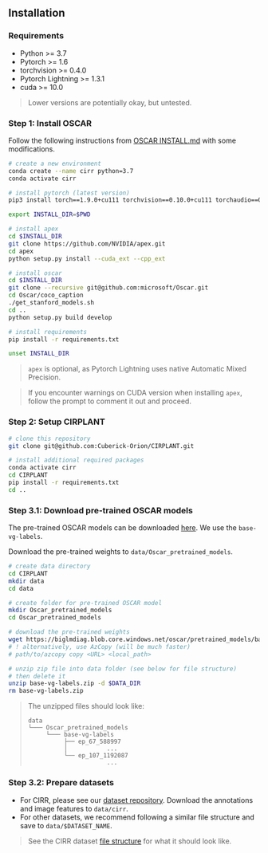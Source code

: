 ## Installation

### Requirements
- Python >= 3.7
- Pytorch >= 1.6
- torchvision >= 0.4.0
- Pytorch Lightning >= 1.3.1
- cuda >= 10.0

>Lower versions are potentially okay, but untested.

### Step 1: Install OSCAR

Follow the following instructions from [OSCAR INSTALL.md](https://github.com/microsoft/Oscar/blob/master/INSTALL.md) with some modifications.

```bash
# create a new environment
conda create --name cirr python=3.7
conda activate cirr

# install pytorch (latest version)
pip3 install torch==1.9.0+cu111 torchvision==0.10.0+cu111 torchaudio==0.9.0 -f https://download.pytorch.org/whl/torch_stable.html

export INSTALL_DIR=$PWD

# install apex
cd $INSTALL_DIR
git clone https://github.com/NVIDIA/apex.git
cd apex
python setup.py install --cuda_ext --cpp_ext

# install oscar
cd $INSTALL_DIR
git clone --recursive git@github.com:microsoft/Oscar.git
cd Oscar/coco_caption
./get_stanford_models.sh
cd ..
python setup.py build develop

# install requirements
pip install -r requirements.txt

unset INSTALL_DIR
```

>`apex` is optional, as Pytorch Lightning uses native Automatic Mixed Precision.

>If you encounter warnings on CUDA version when installing `apex`, follow the prompt to comment it out and proceed.

### Step 2: Setup CIRPLANT
```bash
# clone this repository
git clone git@github.com:Cuberick-Orion/CIRPLANT.git

# install additional required packages
conda activate cirr
cd CIRPLANT
pip install -r requirements.txt
cd ..
```

### Step 3.1: Download pre-trained OSCAR models
The pre-trained OSCAR models can be downloaded [here](https://github.com/microsoft/Oscar/blob/master/DOWNLOAD.md#pre-trained-models). We use the `base-vg-labels`.

Download the pre-trained weights to `data/Oscar_pretrained_models`.

```bash
# create data directory
cd CIRPLANT
mkdir data
cd data

# create folder for pre-trained OSCAR model
mkdir Oscar_pretrained_models
cd Oscar_pretrained_models

# download the pre-trained weights
wget https://biglmdiag.blob.core.windows.net/oscar/pretrained_models/base-vg-labels.zip
# ! alternatively, use AzCopy (will be much faster)
# path/to/azcopy copy <URL> <local_path>

# unzip zip file into data folder (see below for file structure)
# then delete it
unzip base-vg-labels.zip -d $DATA_DIR
rm base-vg-labels.zip
```
>The unzipped files should look like:
>```
> data
> └─── Oscar_pretrained_models
>      └─── base-vg-labels
>           ├── ep_67_588997      
>           │           ...
>           └── ep_107_1192087         
>                       ...
>```

### Step 3.2: Prepare datasets
 - For CIRR, please see our [dataset repository](https://github.com/Cuberick-Orion/CIRR). Download the annotations and image features to `data/cirr`.
 - For other datasets, we recommend following a similar file structure and save to `data/$DATASET_NAME`.

>See the CIRR dataset [file structure](https://github.com/Cuberick-Orion/CIRR/blob/main/README.md#dataset-file-structure) for what it should look like.